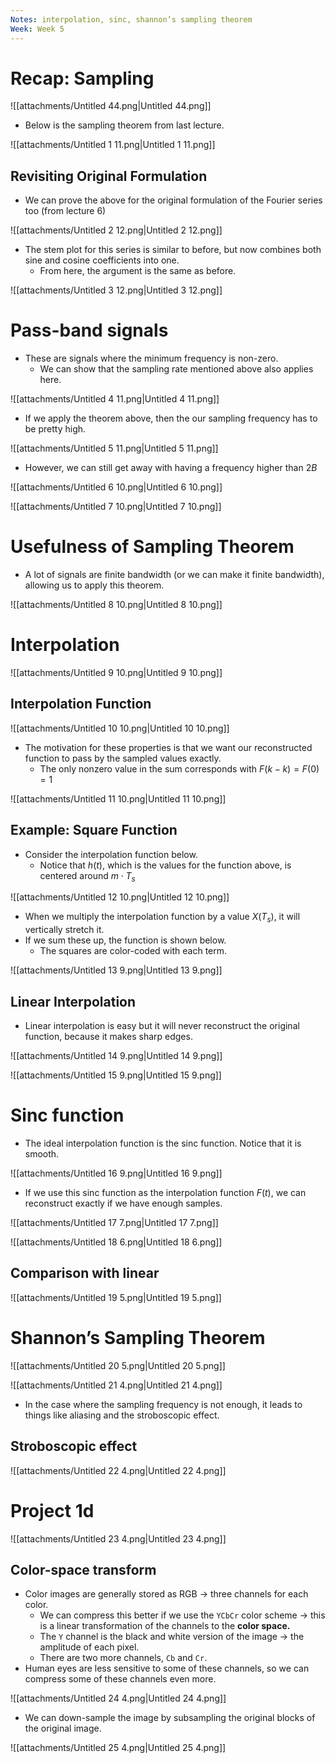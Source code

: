 ```yaml
---
Notes: interpolation, sinc, shannon’s sampling theorem
Week: Week 5
---
```

# Recap: Sampling

![[attachments/Untitled 44.png|Untitled 44.png]]

- Below is the sampling theorem from last lecture.

![[attachments/Untitled 1 11.png|Untitled 1 11.png]]

## Revisiting Original Formulation

- We can prove the above for the original formulation of the Fourier series too (from lecture 6)

![[attachments/Untitled 2 12.png|Untitled 2 12.png]]

- The stem plot for this series is similar to before, but now combines both sine and cosine coefficients into one.
    - From here, the argument is the same as before.

![[attachments/Untitled 3 12.png|Untitled 3 12.png]]

# Pass-band signals

- These are signals where the minimum frequency is non-zero.
    - We can show that the sampling rate mentioned above also applies here.

![[attachments/Untitled 4 11.png|Untitled 4 11.png]]

- If we apply the theorem above, then the our sampling frequency has to be pretty high.

![[attachments/Untitled 5 11.png|Untitled 5 11.png]]

- However, we can still get away with having a frequency higher than $2B$﻿

![[attachments/Untitled 6 10.png|Untitled 6 10.png]]

![[attachments/Untitled 7 10.png|Untitled 7 10.png]]

# Usefulness of Sampling Theorem

- A lot of signals are finite bandwidth (or we can make it finite bandwidth), allowing us to apply this theorem.

![[attachments/Untitled 8 10.png|Untitled 8 10.png]]

# Interpolation

![[attachments/Untitled 9 10.png|Untitled 9 10.png]]

## Interpolation Function

![[attachments/Untitled 10 10.png|Untitled 10 10.png]]

- The motivation for these properties is that we want our reconstructed function to pass by the sampled values exactly.
    - The only nonzero value in the sum corresponds with $F(k - k) = F(0) = 1$﻿

![[attachments/Untitled 11 10.png|Untitled 11 10.png]]

## Example: Square Function

- Consider the interpolation function below.
    - Notice that $h(t)$﻿, which is the values for the function above, is centered around $m\cdot T_s$﻿

![[attachments/Untitled 12 10.png|Untitled 12 10.png]]

- When we multiply the interpolation function by a value $X(T_s)$﻿, it will vertically stretch it.
- If we sum these up, the function is shown below.
    - The squares are color-coded with each term.

![[attachments/Untitled 13 9.png|Untitled 13 9.png]]

## Linear Interpolation

- Linear interpolation is easy but it will never reconstruct the original function, because it makes sharp edges.

![[attachments/Untitled 14 9.png|Untitled 14 9.png]]

![[attachments/Untitled 15 9.png|Untitled 15 9.png]]

# Sinc function

- The ideal interpolation function is the sinc function. Notice that it is smooth.

![[attachments/Untitled 16 9.png|Untitled 16 9.png]]

- If we use this sinc function as the interpolation function $F(t)$﻿, we can reconstruct exactly if we have enough samples.

![[attachments/Untitled 17 7.png|Untitled 17 7.png]]

![[attachments/Untitled 18 6.png|Untitled 18 6.png]]

## Comparison with linear

![[attachments/Untitled 19 5.png|Untitled 19 5.png]]

# Shannon’s Sampling Theorem

![[attachments/Untitled 20 5.png|Untitled 20 5.png]]

![[attachments/Untitled 21 4.png|Untitled 21 4.png]]

- In the case where the sampling frequency is not enough, it leads to things like aliasing and the stroboscopic effect.

## Stroboscopic effect

![[attachments/Untitled 22 4.png|Untitled 22 4.png]]

# Project 1d

![[attachments/Untitled 23 4.png|Untitled 23 4.png]]

## Color-space transform

- Color images are generally stored as RGB → three channels for each color.
    - We can compress this better if we use the `YCbCr` color scheme → this is a linear transformation of the channels to the **color space.**
    - The `Y` channel is the black and white version of the image → the amplitude of each pixel.
    - There are two more channels, `Cb` and `Cr`.
- Human eyes are less sensitive to some of these channels, so we can compress some of these channels even more.

![[attachments/Untitled 24 4.png|Untitled 24 4.png]]

  

- We can down-sample the image by subsampling the original blocks of the original image.

![[attachments/Untitled 25 4.png|Untitled 25 4.png]]